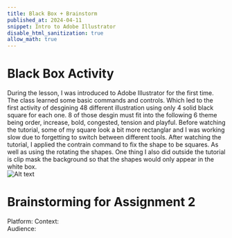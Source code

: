 ```yaml
---
title: Black Box + Brainstorm
published_at: 2024-04-11
snippet: Intro to Adobe Illustrator 
disable_html_sanitization: true
allow_math: true
---
```

# Black Box Activity 
During the lesson, I was introduced to Adobe Illustrator for the first time. The class learned some basic commands and controls. Which led to the first activity of desgining 48 different illustration using only 4 solid black square for each one. 8 of those desgin must fit into the following 6 theme being order, increase, bold, congested, tension and playful. Before watching the tutorial, some of my square look a bit more rectanglar and I was working slow due to forgetting to switch between different tools. After watching the tutorial, I applied the contrain command to fix the shape to be squares. As well as using the rotating the shapes. One thing I also did outside the tutorial is clip mask the background so that the shapes would only appear in the white box.   
![Alt text](Png/BSSA.png)

# Brainstorming for Assignment 2
Platform: 
Context:  
Audience: 